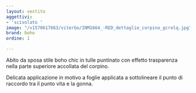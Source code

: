 ```yaml
---
layout: vestito
aggettivi:
- 'scivolato '
image: "/v1570617663/viterbo/INM1664_-RED_dettaglio_corpino_gcrolq.jpg"
brand: boho
ordine: 1

---
```

Abito da sposa stile boho chic in tulle puntinato con effetto trasparenza nella parte superiore accollata del corpino. 

Delicata applicazione in motivo a foglie applicata a sottolineare il punto di raccordo tra il punto vita e la gonna.